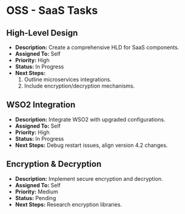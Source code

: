 # OSS - SaaS Tasks

## High-Level Design
- **Description:** Create a comprehensive HLD for SaaS components.
- **Assigned To:** Self
- **Priority:** High
- **Status:** In Progress
- **Next Steps:** 
  1. Outline microservices integrations.
  2. Include encryption/decryption mechanisms.

## WSO2 Integration
- **Description:** Integrate WSO2 with upgraded configurations.
- **Assigned To:** Self
- **Priority:** High
- **Status:** In Progress
- **Next Steps:** Debug restart issues, align version 4.2 changes.

## Encryption & Decryption
- **Description:** Implement secure encryption and decryption.
- **Assigned To:** Self
- **Priority:** Medium
- **Status:** Pending
- **Next Steps:** Research encryption libraries.
